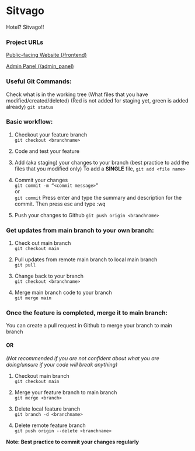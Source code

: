 # Sitvago
Hotel? Sitvago!!

### Project URLs
[Public-facing Website (/frontend)](https://www.sitvago.com)

[Admin Panel (/admin_panel)](https://admin.sitvago.com)

### Useful Git Commands:
Check what is in the working tree (What files that you have modified/created/deleted) (Red is not added for staging yet, green is added already)
```git status```

### Basic workflow:
1. Checkout your feature branch  
```git checkout <branchname>```

2. Code and test your feature  

3. Add (aka staging) your changes to your branch (best practice to add the files that you modified only)  To add a **SINGLE** file,
```git add <file name>```

4. Commit your changes  
```git commit -m “<commit message>”```  
or  
```git commit``` Press enter and type the summary and description for the commit. Then press esc and type :wq  

5. Push your changes to Github 
```git push origin <branchname>``` 

### Get updates from main branch to your own branch:
1. Check out main branch  
```git checkout main```

2. Pull updates from remote main branch to local main branch    
```git pull```

3. Change back to your branch  
```git checkout <branchname>```

4. Merge main branch code to your branch  
```git merge main```

### Once the feature is completed, merge it to main branch:  
You can create a pull request in Github to merge your branch to main branch  

#### OR
*(Not recommended if you are not confident about what you are doing/unsure if your code will break anything)*
1. Checkout main branch  
```git checkout main```  

2. Merge your feature branch to main branch  
```git merge <branch>```  

3. Delete local feature branch   
```git branch -d <branchname>```  

4. Delete remote feature branch  
```git push origin --delete <branchname>```  

**Note: Best practice to commit your changes regularly**
